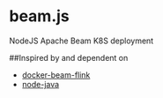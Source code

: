 # beam.js
NodeJS Apache Beam K8S deployment

##Inspired by and dependent on  
- [docker-beam-flink](https://github.com/0x0ece/docker-beam-flink)
- [node-java](https://github.com/joeferner/node-java)
